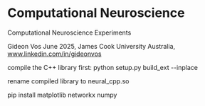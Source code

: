 # Computational Neuroscience
Computational Neuroscience Experiments

Gideon Vos June 2025, James Cook University Australia, www.linkedin.com/in/gideonvos

compile the C++ library first: python setup.py build_ext --inplace

rename compiled library to neural_cpp.so

pip install matplotlib networkx numpy
